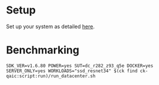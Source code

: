# Setup
Set up your system as detailed [here](https://github.com/krai/ck-qaic/blob/main/script/setup.docker/README.md).

# Benchmarking
```
SDK_VER=v1.6.80 POWER=yes SUT=dc_r282_z93_q5e DOCKER=yes SERVER_ONLY=yes WORKLOADS="ssd_resnet34" $(ck find ck-qaic:script:run)/run_datacenter.sh
```
